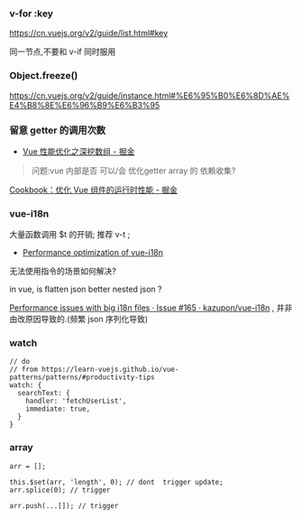 
### v-for :key

https://cn.vuejs.org/v2/guide/list.html#key

同一节点,不要和 v-if 同时服用

### Object.freeze()

https://cn.vuejs.org/v2/guide/instance.html#%E6%95%B0%E6%8D%AE%E4%B8%8E%E6%96%B9%E6%B3%95



### 留意 getter 的调用次数

- [Vue 性能优化之深挖数组 - 掘金](https://juejin.im/post/5c0dec8be51d451dac076f76)
> 问题:vue 内部是否 可以/会 优化getter array 的 依赖收集?


[Cookbook：优化 Vue 组件的运行时性能 - 掘金](https://juejin.im/post/5bf7ca2f6fb9a049a9795a88?from=groupmessage)

### vue-i18n

大量函数调用 $t 的开销; 推荐 v-t ;
- [Performance optimization of vue-i18n](https://medium.com/@kazu_pon/performance-optimization-of-vue-i18n-83099eb45c2d)

无法使用指令的场景如何解决?

in vue, is flatten json better nested json ?


[Performance issues with big i18n files · Issue #165 · kazupon/vue-i18n](https://github.com/kazupon/vue-i18n/issues/165) , 并非由改原因导致的.(频繁 json 序列化导致)



### watch
```
// do
// from https://learn-vuejs.github.io/vue-patterns/patterns/#productivity-tips
watch: {
  searchText: {
    handler: 'fetchUserList',
    immediate: true,
  }
}
```


### array

```
arr = [];

this.$set(arr, 'length', 0); // dont  trigger update;
arr.splice(0); // trigger

arr.push(...[]); // trigger
```
